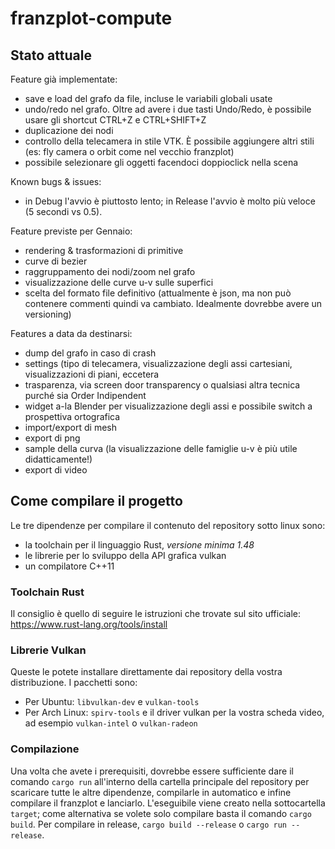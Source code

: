 # franzplot-compute

## Stato attuale

Feature già implementate:
- save e load del grafo da file, incluse le variabili globali usate
- undo/redo nel grafo. Oltre ad avere i due tasti Undo/Redo, è possibile usare gli shortcut CTRL+Z e CTRL+SHIFT+Z
- duplicazione dei nodi
- controllo della telecamera in stile VTK. È possibile aggiungere altri stili (es: fly camera o orbit come nel vecchio franzplot)
- possibile selezionare gli oggetti facendoci doppioclick nella scena

Known bugs & issues:
- in Debug l'avvio è piuttosto lento; in Release l'avvio è molto più veloce (5 secondi vs 0.5).

Feature previste per Gennaio:
- rendering & trasformazioni di primitive
- curve di bezier
- raggruppamento dei nodi/zoom nel grafo
- visualizzazione delle curve u-v sulle superfici
- scelta del formato file definitivo (attualmente è json, ma non può contenere commenti quindi va cambiato. Idealmente dovrebbe avere un versioning)

Features a data da destinarsi:
- dump del grafo in caso di crash
- settings (tipo di telecamera, visualizzazione degli assi cartesiani, visualizzazioni di piani, eccetera
- trasparenza, via screen door transparency o qualsiasi altra tecnica purché sia Order Indipendent
- widget a-la Blender per visualizzazione degli assi e possibile switch a prospettiva ortografica
- import/export di mesh
- export di png
- sample della curva (la visualizzazione delle famiglie u-v è più utile didatticamente!)
- export di video

## Come compilare il progetto

Le tre dipendenze per compilare il contenuto del repository sotto linux sono:
- la toolchain per il linguaggio Rust, *versione minima 1.48*
- le librerie per lo sviluppo della API grafica vulkan
- un compilatore C++11

### Toolchain Rust
Il consiglio è quello di seguire le istruzioni che trovate sul sito ufficiale: https://www.rust-lang.org/tools/install

### Librerie Vulkan
Queste le potete installare direttamente dai repository della vostra distribuzione. I pacchetti sono:
- Per Ubuntu: `libvulkan-dev` e `vulkan-tools`
- Per Arch Linux: `spirv-tools` e il driver vulkan per la vostra scheda video, ad esempio `vulkan-intel` o `vulkan-radeon`

### Compilazione
Una volta che avete i prerequisiti, dovrebbe essere sufficiente dare il comando `cargo run` all'interno della cartella principale del repository per scaricare tutte le altre dipendenze, compilarle in automatico e infine compilare il franzplot e lanciarlo. L'eseguibile viene creato nella sottocartella `target`; come alternativa se volete solo compilare basta il comando `cargo build`.
Per compilare in release, `cargo build --release` o `cargo run --release`.
